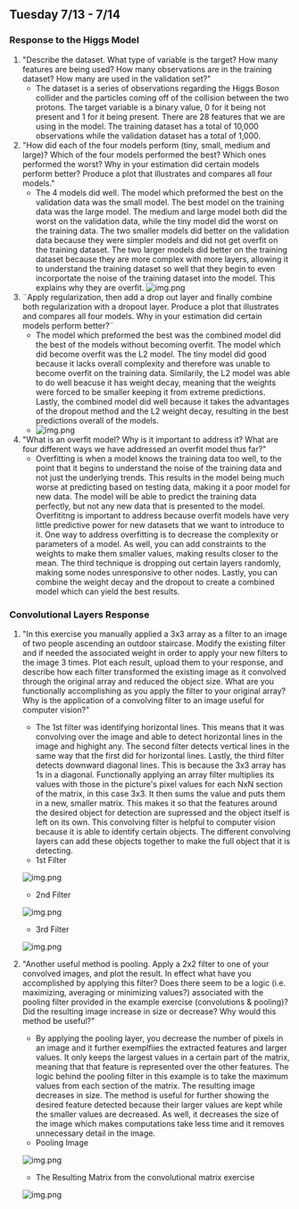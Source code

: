 ## Tuesday 7/13 - 7/14 

### Response to the Higgs Model
1. "Describe the dataset. What type of variable is the target? How many features are being used? How many observations are in the training dataset? How many are used in the validation set?"
    - The dataset is a series of observations regarding the Higgs Boson collider and the particles coming off of the collision between the two protons. The target variable is a binary value, 0 for it being not present and 1 for it being present. There are 28 features that we are using in the model. The training dataset has a total of 10,000 observations while the validation dataset has a total of 1,000. 
2. "How did each of the four models perform (tiny, small, medium and large)? Which of the four models performed the best? Which ones performed the worst? Why in your estimation did certain models perform better? Produce a plot that illustrates and compares all four models."
    - The 4 models did well. The model which preformed the best on the validation data was the small model. The best model on the training data was the large model. The medium and large model both did the worst on the validation data, while the tiny model did the worst on the training data. The two smaller models did better on the validation data because they were simpler models and did not get overfit on the training dataset. The two larger models did better on the training dataset because they are more complex with more layers, allowing it to understand the training dataset so well that they begin to even incorportate the noise of the training dataset into the model. This explains why they are overfit.
    ![img.png](initalmodels.png)
3. ¨Apply regularization, then add a drop out layer and finally combine both regularization with a dropout layer. Produce a plot that illustrates and compares all four models. Why in your estimation did certain models perform better?¨
    - The model which preformed the best was the combined model did the best of the models without becoming overfit. The model which did become overfit was the L2 model. The tiny model did good because it lacks overall complexity and therefore was unable to become overfit on the training data. Similarily, the L2 model was able to do well beacuse it has weight decay, meaning that the weights were forced to be smaller keeping it from extreme predictions. Lastly, the combined model did well because it takes the advantages of the dropout method and the L2 weight decay, resulting in the best predictions overall of the models.
    - ![img.png](next4models.png)
4. "What is an overfit model? Why is it important to address it? What are four different ways we have addressed an overfit model thus far?"
    - Overfitting is when a model knows the training data too well, to the point that it begins to understand the noise of the training data and not just the underlying trends. This results in the model being much worse at predicting based on testing data, making it a poor model for new data. The model will be able to predict the training data perfectly, but not any new data that is presented to the model. Overfititng is important to address because overfit models have very little predictive power for new datasets that we want to introduce to it. One way to address overfitting is to decrease the complexity or parameters of a model. As well, you can add constraints to the weights to make them smaller values, making results closer to the mean. The third technique is dropping out certain layers randomly, making some nodes unresponsive to other nodes. Lastly, you can combine the weight decay and the dropout to create a combined model which can yield the best results.
    
### Convolutional Layers Response

1. "In this exercise you manually applied a 3x3 array as a filter to an image of two people ascending an outdoor staircase. Modify the existing filter and if needed the associated weight in order to apply your new filters to the image 3 times. Plot each result, upload them to your response, and describe how each filter transformed the existing image as it convolved through the original array and reduced the object size. What are you functionally accomplishing as you apply the filter to your original array? Why is the application of a convolving filter to an image useful for computer vision?"
   - The 1st filter was identifying horizontal lines. This means that it was convolving over the image and able to detect horizontal lines in the image and highight any. The second filter detects vertical lines in the same way that the first did for horizontal lines. Lastly, the third filter detects downward diagonal lines. This is because the 3x3 array has 1s in a diagonal. Functionally applying an array filter multiplies its values with those in the picture's pixel values for each NxN section of the matrix, in this case 3x3. It then sums the value and puts them in a new, smaller matrix. This makes it so that the features around the desired object for detection are supressed and the object itself is left on its own. This convolving filter is helpful to computer vision because it is able to identify certain objects. The different convolving layers can add these objects together to make the full object that it is detecting.  
   - 1st Filter
   
   ![img.png](1stfilter.png)
   - 2nd Filter
   
   ![img.png](2ndfilter.png)
   - 3rd Filter
   
   ![img.png](3rdfilter.png)

2. "Another useful method is pooling. Apply a 2x2 filter to one of your convolved images, and plot the result. In effect what have you accomplished by applying this filter? Does there seem to be a logic (i.e. maximizing, averaging or minimizing values?) associated with the pooling filter provided in the example exercise (convolutions & pooling)? Did the resulting image increase in size or decrease? Why would this method be useful?"
   - By applying the pooling layer, you decrease the number of pixels in an image and it further exemplfiies the extracted features and larger values. It only keeps the largest values in a certain part of the matrix, meaning that that feature is represented over the other features. The logic behind the pooling filter in this example is to take the maximum values from each section of the matrix. The resulting image decreases in size. The method is useful for further showing the desired feature detected because their larger values are kept while the smaller values are decreased. As well, it decreases the size of the image which makes computations take less time and it removes unnecessary detail in the image. 
   - Pooling Image
   
   ![img.png](poolingimage.png)

   - The Resulting Matrix from the convolutional matrix exercise
   
   ![img.png](matrixproblem.png)
